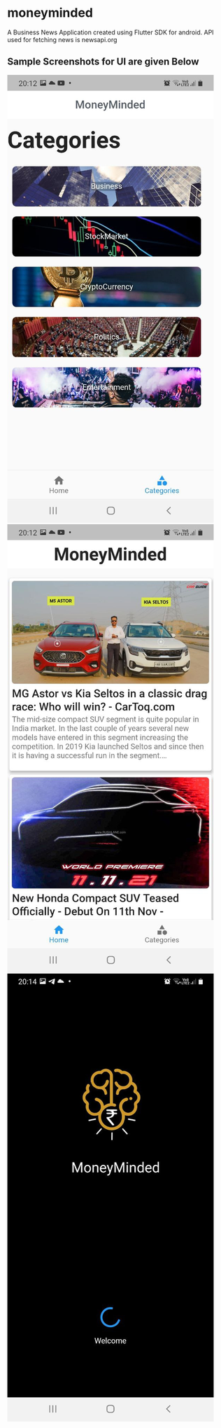 # moneyminded

A Business News Application created using Flutter SDK for android.
API used for fetching news is newsapi.org

## Sample Screenshots for UI are given Below

![alt text](https://github.com/kashyapkale/MoneyMindedApp/blob/master/Screenshots/Ss1.jpg)
![alt text](https://github.com/kashyapkale/MoneyMindedApp/blob/master/Screenshots/Ss2.jpg)
![alt text](https://github.com/kashyapkale/MoneyMindedApp/blob/master/Screenshots/Ss3.jpg)

